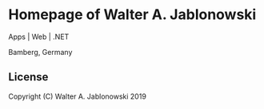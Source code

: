 # Homepage of Walter A. Jablonowski

Apps | Web | .NET

Bamberg, Germany


## License

Copyright (C) Walter A. Jablonowski 2019
